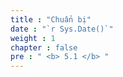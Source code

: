 ```yaml
---
title : "Chuẩn bị"
date : "`r Sys.Date()`"
weight : 1
chapter : false
pre : " <b> 5.1 </b> "
---
```

